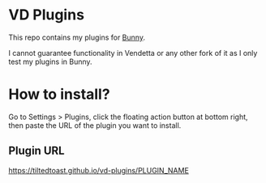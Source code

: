 # VD Plugins
This repo contains my plugins for [Bunny](https://github.com/pyoncord/Bunny).

I cannot guarantee functionality in Vendetta or any other fork of it as I only test my plugins in Bunny.

# How to install?
Go to Settings > Plugins, click the floating action button at bottom right, then paste the URL of the plugin you want to install.

## Plugin URL
https://tiltedtoast.github.io/vd-plugins/PLUGIN_NAME